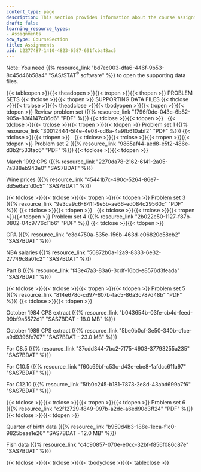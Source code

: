 ```yaml
---
content_type: page
description: This section provides information about the course assignments.
draft: false
learning_resource_types:
- Assignments
ocw_type: CourseSection
title: Assignments
uid: b2277487-1410-4823-6587-691fcba48ac5
---
```

Note: You need {{% resource_link "bd7ec003-dfa6-446f-9b53-8c45d46b58a4" "SAS/STAT<sup>®</sup> software" %}} to open the supporting data files.

{{< tableopen >}}{{< theadopen >}}{{< tropen >}}{{< thopen >}}
PROBLEM SETS
{{< thclose >}}{{< thopen >}}
SUPPORTING DATA FILES
{{< thclose >}}{{< trclose >}}{{< theadclose >}}{{< tbodyopen >}}{{< tropen >}}{{< tdopen >}}
Review problem set ({{% resource_link "1796f0de-043c-6b82-905a-83f4147c06d6" "PDF" %}})
{{< tdclose >}}{{< tdopen >}}
 
{{< tdclose >}}{{< trclose >}}{{< tropen >}}{{< tdopen >}}
Problem set 1 ({{% resource_link "30012444-5f4e-4e08-cd6a-4a9fb610abf2" "PDF" %}})
{{< tdclose >}}{{< tdopen >}}
 
{{< tdclose >}}{{< trclose >}}{{< tropen >}}{{< tdopen >}}
Problem set 2 ({{% resource_link "9865af44-aed8-e5f2-486e-d3b2f533fac6" "PDF" %}})
{{< tdclose >}}{{< tdopen >}}

March 1992 CPS ({{% resource_link "2270da78-2162-6141-2a05-7a388eb943e0" "SAS7BDAT" %}})

Wine prices ({{% resource_link "45441b7c-490c-5264-86e7-dd5e6a5fd0c5" "SAS7BDAT" %}})

{{< tdclose >}}{{< trclose >}}{{< tropen >}}{{< tdopen >}}
Problem set 3 ({{% resource_link "9e3ca9c6-841f-9e5b-ae66-ed084c29560c" "PDF" %}})
{{< tdclose >}}{{< tdopen >}}
 
{{< tdclose >}}{{< trclose >}}{{< tropen >}}{{< tdopen >}}
Problem set 4 ({{% resource_link "2b022e50-1127-f87b-0802-04c9776c11b6" "PDF" %}})
{{< tdclose >}}{{< tdopen >}}

GPA ({{% resource_link "c3d4750a-535e-156b-463d-e06820e58cb2" "SAS7BDAT" %}})

NBA salaries ({{% resource_link "50872b0a-12a9-8333-6e32-27749c8a01c2" "SAS7BDAT" %}})

Part B ({{% resource_link "f43e47a3-83a6-3cdf-16bd-e8576d3feada" "SAS7BDAT" %}})

{{< tdclose >}}{{< trclose >}}{{< tropen >}}{{< tdopen >}}
Problem set 5 ({{% resource_link "814e678c-cd97-607b-fac5-86a3c787d48b" "PDF" %}})
{{< tdclose >}}{{< tdopen >}}

October 1984 CPS extract ({{% resource_link "b043654b-03fe-cb4d-feed-99bf9a5572d1" "SAS7BDAT - 18.0 MB" %}})

October 1989 CPS extract ({{% resource_link "5be0b0cf-3e50-340b-c1ce-a9d9396fe707" "SAS7BDAT - 23.0 MB" %}})

For C8.5 ({{% resource_link "37cdd344-7bc2-7f75-4903-37793255a235" "SAS7BDAT" %}})

For C10.5 ({{% resource_link "f60c69bf-c53c-d43e-ebe8-1afdcc611a97" "SAS7BDAT" %}})

For C12.10 ({{% resource_link "5fb0c245-b181-7873-2e8d-43abd699a7f6" "SAS7BDAT" %}})

{{< tdclose >}}{{< trclose >}}{{< tropen >}}{{< tdopen >}}
Problem set 6 ({{% resource_link "c2f12729-f849-097b-a2dc-a6ed90d3ff24" "PDF" %}})
{{< tdclose >}}{{< tdopen >}}

Quarter of birth data ({{% resource_link "b959d4b3-188e-1eca-f1c0-9825beae1e26" "SAS7BDAT - 12.0 MB" %}})

Fish data ({{% resource_link "c4c90857-070e-e0cc-32bf-f856f086c87e" "SAS7BDAT" %}})

{{< tdclose >}}{{< trclose >}}{{< tbodyclose >}}{{< tableclose >}}